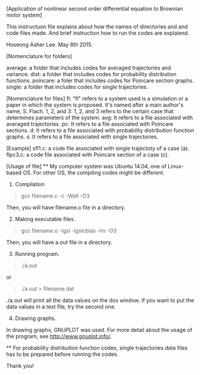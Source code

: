 [Application of nonlinear second order differential equation to Brownian motor system]

This instructuon file  explains about how the names of directories and and code files made. And brief instruction how to run the codes are explaiend.

Hoseong Asher Lee. 
May 8th 2015.


[Nomenclature for folders]

average: a folder that includes codes for averaged trajectories and variance.
dist: a folder that includes codes for probability distribution functions.
poincare: a foler that includes codes for Poincare section graphs.
single: a folder that includes codes for single trajectories.

[Nomenclature for files]
fl: "fl" refers to a system used is a simulation or a paper in which the system is proposed. It's named after a main author's name, S. Flach.
1, 2, and 3: 1, 2, and 3 refers to the certain case that determines parameters of the system.
avg: It refers to a file associated with averaged trajectories.
pc: It refers to a file associated with Poincare sections.
d: It refers to a file associated with probability distribution function graphs.
s: It refers to a file associated with single trajectories.

[Example]
sfl1.c: a code file associated with single trajectoty of a case (a).
flpc3.c: a code file associated with Poincare section of a case (c).

[Usage of file]
** My computer system was Ubuntu 14.04, one of Linux-based OS. For other OS, the compiling codes might be different.

1. Compilation

>	gcc filename.c -c -Wall -O3

Then, you will have filename.o file in a directory.

2. Making executable files.

>	gcc filename.o -lgsl -lgslcblas -lm -O3

Then, you will have a.out file in a directory.

3. Running program.

> ./a.out

or

> ./a.out > filename.dat

./a.out will print all the data values on the dos window. If you want to put the data values in a text file, try the second one.

4. Drawing graphs.

In drawing graphs, GNUPLOT was used. For more detail about the usage of the program, see http://www.gnuplot.info/.

** For probability distribution function codes, single trajectories data files has to be prepared before running the codes. 

Thank you!
